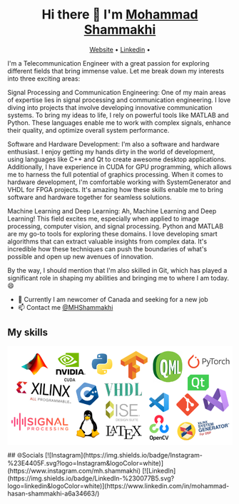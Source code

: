 <h1 align="center"> Hi there 👋 I'm <a href='https://mhshammakhi.github.io/'>Mohammad Shammakhi </a></h1>

<p align="center">
 <a>
  <a href="https://mhshammakhi.github.io">Website</a> •
  <a href="https://www.linkedin.com/in/mohammad-hasan-shammakhi-a6a34663/">Linkedin</a> •
</p>

I'm a Telecommunication Engineer with a great passion for exploring different fields that bring immense value. Let me break down my interests into three exciting areas:

Signal Processing and Communication Engineering:
One of my main areas of expertise lies in signal processing and communication engineering. I love diving into projects that involve developing innovative communication systems. To bring my ideas to life, I rely on powerful tools like MATLAB and Python. These languages enable me to work with complex signals, enhance their quality, and optimize overall system performance.

Software and Hardware Development:
I'm also a software and hardware enthusiast. I enjoy getting my hands dirty in the world of development, using languages like C++ and Qt to create awesome desktop applications. Additionally, I have experience in CUDA for GPU programming, which allows me to harness the full potential of graphics processing. When it comes to hardware development, I'm comfortable working with SystemGenerator and VHDL for FPGA projects. It's amazing how these skills enable me to bring software and hardware together for seamless solutions.

Machine Learning and Deep Learning:
Ah, Machine Learning and Deep Learning! This field excites me, especially when applied to image processing, computer vision, and signal processing. Python and MATLAB are my go-to tools for exploring these domains. I love developing smart algorithms that can extract valuable insights from complex data. It's incredible how these techniques can push the boundaries of what's possible and open up new avenues of innovation.

By the way, I should mention that I'm also skilled in Git, which has played a significant role in shaping my abilities and bringing me to where I am today. :smile:

  
* 💼 Currently I am newcomer of Canada and seeking for a new job 
* 📫 Contact me [@MHShammakhi](https://www.linkedin.com/in/mohammad-hasan-shammakhi-a6a34663/)

## My skills

<p align="center">
  <img align="center" alt="Skills" src="./logos.PNG" />
</p>  
## 🌐Socials
[![Instagram](https://img.shields.io/badge/Instagram-%23E4405F.svg?logo=Instagram&logoColor=white)](https://www.instagram.com/mh.shammakhi) [![LinkedIn](https://img.shields.io/badge/LinkedIn-%230077B5.svg?logo=linkedin&logoColor=white)](https://www.linkedin.com/in/mohammad-hasan-shammakhi-a6a34663/) 
  
<!--
**mhshammakhi/mhshammakhi** is a ✨ _special_ ✨ repository because its `README.md` (this file) appears on your GitHub profile.

Here are some ideas to get you started:

- 🔭 I’m currently working on ...
- 🌱 I’m currently learning ...
- 👯 I’m looking to collaborate on ...
- 🤔 I’m looking for help with ...
- 💬 Ask me about ...
- 📫 How to reach me: ...
- 😄 Pronouns: ...
- ⚡ Fun fact: ...
-->


